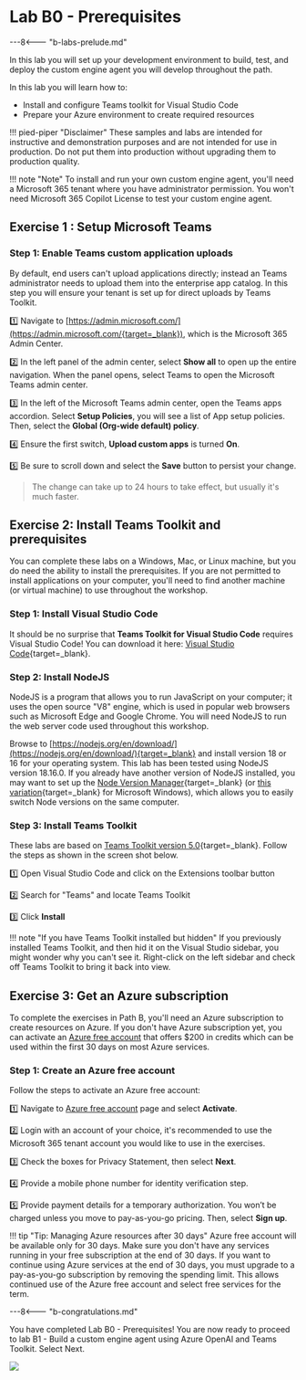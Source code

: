 # Lab B0 - Prerequisites

---8<--- "b-labs-prelude.md"

In this lab you will set up your development environment to build, test, and deploy the custom engine agent you will develop throughout the path.

In this lab you will learn how to:

- Install and configure Teams toolkit for Visual Studio Code
- Prepare your Azure environment to create required resources

!!! pied-piper "Disclaimer"
    These samples and labs are intended for instructive and demonstration purposes and are not intended for use in production. Do not put them into production without upgrading them to production quality.

!!! note "Note"
    To install and run your own custom engine agent, you'll need a Microsoft 365 tenant where you have administrator permission. You won't need Microsoft 365 Copilot License to test your custom engine agent.

## Exercise 1 : Setup Microsoft Teams

### Step 1: Enable Teams custom application uploads

By default, end users can't upload applications directly; instead an Teams administrator needs to upload them into the enterprise app catalog. In this step you will ensure your tenant is set up for direct uploads by Teams Toolkit.

1️⃣ Navigate to [https://admin.microsoft.com/](https://admin.microsoft.com/{target=_blank}), which is the Microsoft 365 Admin Center.

2️⃣ In the left panel of the admin center, select **Show all** to open up the entire navigation. When the panel opens, select Teams to open the Microsoft Teams admin center.

3️⃣ In the left of the Microsoft Teams admin center, open the Teams apps accordion. Select **Setup Policies**, you will see a list of App setup policies. Then, select the **Global (Org-wide default) policy**.

4️⃣ Ensure the first switch, **Upload custom apps** is turned **On**.

5️⃣ Be sure to scroll down and select the **Save** button to persist your change.

> The change can take up to 24 hours to take effect, but usually it's much faster.

<cc-end-step lab="b0" exercise="1" step="1" />

## Exercise 2: Install Teams Toolkit and prerequisites

You can complete these labs on a Windows, Mac, or Linux machine, but you do need the ability to install the prerequisites. If you are not permitted to install applications on your computer, you'll need to find another machine (or virtual machine) to use throughout the workshop.

### Step 1: Install Visual Studio Code

It should be no surprise that **Teams Toolkit for Visual Studio Code** requires Visual Studio Code! You can download it here: [Visual Studio Code](https://code.visualstudio.com/download){target=_blank}.

<cc-end-step lab="b0" exercise="2" step="1" />

### Step 2: Install NodeJS

NodeJS is a program that allows you to run JavaScript on your computer; it uses the open source "V8" engine, which is used in popular web browsers such as Microsoft Edge and Google Chrome. You will need NodeJS to run the web server code used throughout this workshop.

Browse to [https://nodejs.org/en/download/](https://nodejs.org/en/download/){target=_blank} and install version 18 or 16 for your operating system. This lab has been tested using NodeJS version 18.16.0. If you already have another version of NodeJS installed, you may want to set up the [Node Version Manager](https://github.com/nvm-sh/nvm){target=_blank} (or [this variation](https://github.com/coreybutler/nvm-windows){target=_blank} for Microsoft Windows), which allows you to easily switch Node versions on the same computer.

<cc-end-step lab="b0" exercise="2" step="2" />

### Step 3: Install Teams Toolkit

These labs are based on [Teams Toolkit version 5.0](https://marketplace.visualstudio.com/items?itemName=TeamsDevApp.ms-teams-vscode-extension){target=_blank}.
Follow the steps as shown in the screen shot below.

1️⃣ Open Visual Studio Code and click on the Extensions toolbar button

2️⃣ Search for "Teams" and locate Teams Toolkit

3️⃣ Click **Install**

!!! note "If you have Teams Toolkit installed but hidden"
    If you previously installed Teams Toolkit, and then hid it on the Visual Studio sidebar, you might wonder why you can't see it. Right-click on the left sidebar and check off Teams Toolkit to bring it back into view.

<cc-end-step lab="b0" exercise="2" step="3" />

## Exercise 3: Get an Azure subscription

To complete the exercises in Path B, you'll need an Azure subscription to create resources on Azure. If you don't have Azure subscription yet, you can activate an [Azure free account](https://azure.microsoft.com/en-us/pricing/offers/ms-azr-0044p) that offers $200 in credits which can be used within the first 30 days on most Azure services.

### Step 1: Create an Azure free account

Follow the steps to activate an Azure free account:

1️⃣ Navigate to [Azure free account](https://azure.microsoft.com/en-us/pricing/offers/ms-azr-0044p) page and select **Activate**.

2️⃣ Login with an account of your choice, it's recommended to use the Microsoft 365 tenant account you would like to use in the exercises.

3️⃣ Check the boxes for Privacy Statement, then select **Next**.

4️⃣ Provide a mobile phone number for identity verification step.

5️⃣ Provide payment details for a temporary authorization. You won’t be charged unless you move to pay-as-you-go pricing. Then, select **Sign up**.

!!! tip "Tip: Managing Azure resources after 30 days"
    Azure free account will be available only for 30 days. Make sure you don't have any services running in your free subscription at the end of 30 days. If you want to continue using Azure services at the end of 30 days, you must upgrade to a pay-as-you-go subscription by removing the spending limit. This allows continued use of the Azure free account and select free services for the term.

<cc-end-step lab="b0" exercise="3" step="1" />

---8<--- "b-congratulations.md"

You have completed Lab B0 - Prerequisites!
You are now ready to proceed to lab B1 - Build a custom engine agent using Azure OpenAI and Teams Toolkit. Select Next.

<img src="https://pnptelemetry.azurewebsites.net/copilot-camp/custom-engine/00-prerequisites" />